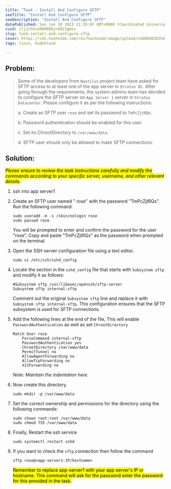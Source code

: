 ```yaml
---
title: "Task - Install And Configure SFTP"
seoTitle: "Install And Configure SFTP"
seoDescription: "Install And Configure SFTP"
datePublished: Sun Jun 18 2023 11:29:07 GMT+0000 (Coordinated Universal Time)
cuid: clj1chhco000808jn4822gmzv
slug: task-install-and-configure-sftp
cover: https://cdn.hashnode.com/res/hashnode/image/upload/v1688402655416/5ec13d6c-389f-4df3-8e1a-1dcce4947e38.webp
tags: linux, kodekloud

---
```


## Problem:

> Some of the developers from `Nautilus` project team have asked for SFTP access to at least one of the app server in `Stratos DC`. After going through the requirements, the system admins team has decided to configure the SFTP server on `App Server 1` server in `Stratos Datacenter`. Please configure it as per the following instructions:
> 
> a. Create an SFTP user `rose` and set its password to `TmPcZjtRQx`.
> 
> b. Password authentication should be enabled for this user.
> 
> c. Set its ChrootDirectory to `/var/www/data`.
> 
> d. SFTP user should only be allowed to make SFTP connections.

## Solution:

*<mark>Please ensure to review the task instructions carefully and modify the commands according to your specific server, username, and other relevant details.</mark>*

1. ssh into app server1
    
2. Create an SFTP user named " rose" with the password "TmPcZjtRQx". Run the following command:
    
    ```plaintext
    sudo useradd -m -s /sbin/nologin rose
    sudo passwd rose
    ```
    
    You will be prompted to enter and confirm the password for the user "rose". Copy and paste "TmPcZjtRQx" as the password when prompted on the terminal.
    
3. Open the SSH server configuration file using a text editor.
    
    ```plaintext
    sudo vi /etc/ssh/sshd_config
    ```
    
4. Locate the section in the `sshd_config` file that starts with `Subsystem sftp` and modify it as follows:
    
    ```plaintext
    #Subsystem sftp /usr/libexec/openssh/sftp-server
    Subsystem sftp internal-sftp
    ```
    
    Comment out the original `Subsystem sftp` line and replace it with `Subsystem sftp internal-sftp`. This configuration ensures that the SFTP subsystem is used for SFTP connections.
    
5. Add the following lines at the end of the file, This will enable `PasswordAuthentication` as well as set `ChrootDirectory`
    
    ```plaintext
    Match User rose
        ForceCommand internal-sftp
        PasswordAuthentication yes
        ChrootDirectory /var/www/data
        PermitTunnel no
        AllowAgentForwarding no
        AllowTcpForwarding no
        X11Forwarding no
    ```
    
    *Note: Maintain the indentation here.*
    
6. Now create this directory.
    
    ```plaintext
    sudo mkdir -p /var/www/data
    ```
    
7. Set the correct ownership and permissions for the directory using the following commands:
    
    ```plaintext
    sudo chown root:root /var/www/data
    sudo chmod 755 /var/www/data
    ```
    
8. Finally, Restart the ssh service
    
    ```plaintext
    sudo systemctl restart sshd
    ```
    
9. If you want to check the `sftp` connection then follow the command
    
    ```plaintext
    sftp rose@<app-server1-IP/hostname>
    ```
    
    <mark>Remember to replace app-server1 with your app server's IP or hostname. This command will ask for the password enter the password for this provided in the task.</mark>
